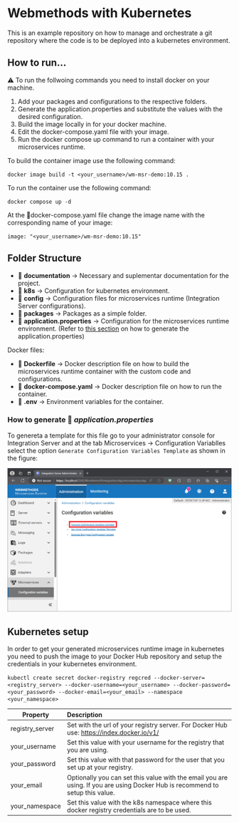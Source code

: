 # Webmethods with Kubernetes

This is an example repository on how to manage and orchestrate a git repository where the code is to be deployed into a kubernetes environment.

## How to run...

⚠️ To run the follwoing commands you need to install docker on your machine.

1. Add your packages and configurations to the respective folders.
2. Generate the application.properties and substitute the values with the desired configuration.
3. Build the image locally in for your docker machine.
4. Edit the docker-compose.yaml file with your image.
5. Run the docker compose up command to run a container with your microservices runtime.

To build the container image use the following command:
```
docker image build -t <your_username>/wm-msr-demo:10.15 .
```

To run the container use the following command:
```
docker compose up -d
```

At the 📄docker-compose.yaml file change the image name with the corresponding name of your image:

```
image: "<your_username>/wm-msr-demo:10.15"
```

## Folder Structure

* 📁 **documentation** → Necessary and suplementar documentation for the project.
* 📁 **k8s** → Configuration for kubernetes environment.
* 📁 **config** → Configuration files for microservices runtime (Integration Server configurations).
* 📁 **packages** → Packages as a simple folder.
* 📄 **application.properties** → Configuration for the microservices runtime environment. (Refer to [this section](#how-to-generate-application.properties) on how to generate the application.properties)

Docker files:

* 📄 **Dockerfile** → Docker description file on how to build the microservices runtime container with the custom code and configurations.
* 📄 **docker-compose.yaml** → Docker description file on how to run the container.
* 📄 **.env** → Environment variables for the container.

### How to generate 📄 _application.properties_ <a name="how-to-generate-application.properties"></a>

To genereta a template for this file go to your administrator console for Integration Server and at the tab Microservices → Configuration Variablles select the option ```Generate Configuration Variables Template``` as shown in the figure:

![Generate Configuration Variables Template](./documentation/images/GenerateConfigurationVariablesTemplate.png "Generate Configuration Variables Template")

## Kubernetes setup

In order to get your generated microservices runtime image in kubernetes you need to push the image to your Docker Hub repository and setup the credentials in your kubernetes environment.

```
kubectl create secret docker-registry regcred --docker-server=<registry_server> --docker-username=<your_username> --docker-password=<your_password> --docker-email=<your_email> --namespace <your_namespace>
```

| Property | Description |
|-|:-|
| registry_server | Set with the url of your registry server. For Docker Hub use: https://index.docker.io/v1/ |
| your_username | Set this value with your username for the registry that you are using. |
| your_password | Set this value with that password for the user that you set up at your registry. |
| your_email | Optionally you can set this value with the email you are using. If you are using Docker Hub is recommend to setup this value. |
| your_namespace | Set this value with the k8s namespace where this docker registry credentials are to be used. |

